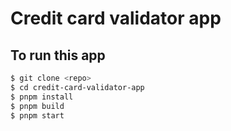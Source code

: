 # Credit card validator app

## To run this app

```bash
$ git clone <repo>
$ cd credit-card-validator-app
$ pnpm install
$ pnpm build
$ pnpm start
```
